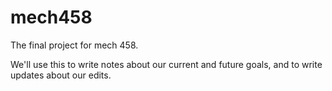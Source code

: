 # mech458
The final project for mech 458.

We'll use this to write notes about our current and future goals, and to write updates about our edits.
